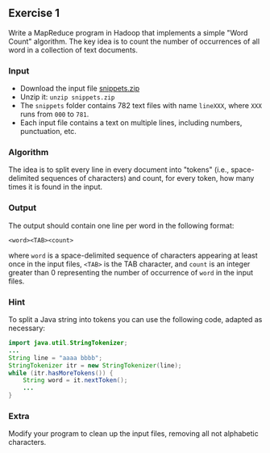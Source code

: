 ## Exercise 1

Write a MapReduce program in Hadoop that implements a simple "Word Count" algorithm. The key idea is to count the number of occurrences of all word in a collection of text documents.

### Input

* Download the input file [snippets.zip](https://github.com/tonellotto/PAD-LABS/tree/master/data/snippets.zip)
* Unzip it: `unzip snippets.zip`
* The `snippets` folder contains 782 text files with name `lineXXX`, where `XXX` runs from `000` to `781`.
* Each input file contains a text on multiple lines, including numbers, punctuation, etc.

### Algorithm

The idea is to split every line in every document into "tokens" (i.e., space-delimited sequences of characters) and count, for every token, how many times it is found in the input.

### Output

The output should contain one line per word in the following format:

    <word><TAB><count>

where `word` is a space-delimited sequence of characters appearing at least once in the input files, `<TAB>` is the TAB character, and `count` is an integer greater than 0 representing the number of occurrence of `word` in the input files.

### Hint

To split a Java string into tokens you can use the following code, adapted as necessary:

```java
import java.util.StringTokenizer;
...
String line = "aaaa bbbb";
StringTokenizer itr = new StringTokenizer(line);
while (itr.hasMoreTokens()) {
    String word = it.nextToken();
    ...
}
```

### Extra
Modify your program to clean up the input files, removing all not alphabetic characters.